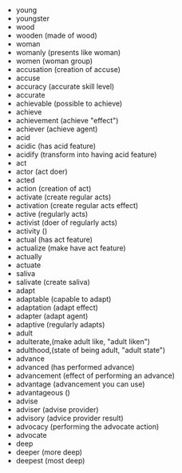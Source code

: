 
- young
- youngster
- wood
- wooden (made of wood)
- woman
- womanly (presents like woman)
- women (woman group)
- accusation (creation of accuse)
- accuse
- accuracy (accurate skill level)
- accurate
- achievable (possible to achieve)
- achieve
- achievement (achieve "effect")
- achiever (achieve agent)
- acid
- acidic (has acid feature)
- acidify (transform into having acid feature)
- act
- actor (act doer)
- acted
- action (creation of act)
- activate (create regular acts)
- activation (create regular acts effect)
- active (regularly acts)
- activist (doer of regularly acts)
- activity ()
- actual (has act feature)
- actualize (make have act feature)
- actually
- actuate
- saliva
- salivate (create saliva)
- adapt
- adaptable (capable to adapt)
- adaptation (adapt effect)
- adapter (adapt agent)
- adaptive (regularly adapts)
- adult
- adulterate,(make adult like, "adult liken")
- adulthood,(state of being adult, "adult state")
- advance
- advanced (has performed advance)
- advancement (effect of performing an advance)
- advantage (advancement you can use)
- advantageous ()
- advise
- adviser (advise provider)
- advisory (advice provider result)
- advocacy (performing the advocate action)
- advocate
- deep
- deeper (more deep)
- deepest (most deep)

